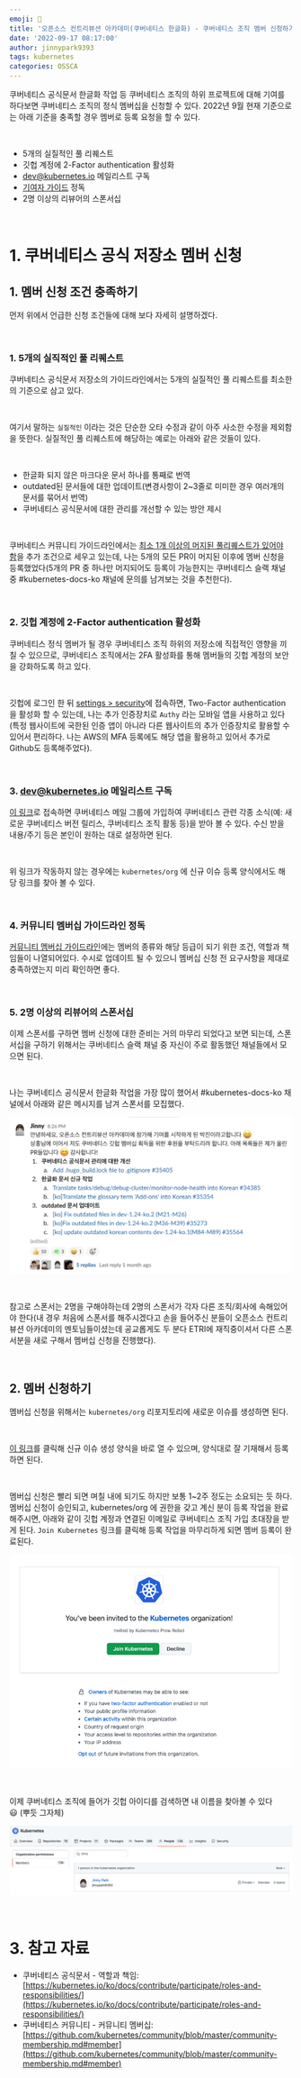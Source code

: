 ```yaml
---
emoji: 🔧
title: '오픈소스 컨트리뷰션 아카데미(쿠버네티스 한글화) - 쿠버네티스 조직 멤버 신청하기 & 승인 받기'
date: '2022-09-17 08:17:00'
author: jinnypark9393
tags: kubernetes
categories: OSSCA
---
```


쿠버네티스 공식문서 한글화 작업 등 쿠버네티스 조직의 하위 프로젝트에 대해 기여를 하다보면 쿠버네티스 조직의 정식 멤버십을 신청할 수 있다. 2022년 9월 현재 기준으로는 아래 기준을 충족할 경우 멤버로 등록 요청을 할 수 있다.

<br/>

- 5개의 실질적인 풀 리퀘스트
- 깃헙 계정에 2-Factor authentication 활성화
- [dev@kubernetes.io](https://groups.google.com/a/kubernetes.io/group/dev) 메일리스트 구독
- [기여자 가이드](https://github.com/kubernetes/community/blob/master/contributors/guide/README.md) 정독
- 2명 이상의 리뷰어의 스폰서십

<br/>

# 1. 쿠버네티스 공식 저장소 멤버 신청

## 1. 멤버 신청 조건 충족하기

먼저 위에서 언급한 신청 조건들에 대해 보다 자세히 설명하겠다.

<br/>

### 1. 5개의 실직적인 풀 리퀘스트

쿠버네티스 공식문서 저장소의 가이드라인에서는 5개의 실질적인 풀 리퀘스트를 최소한의 기준으로 삼고 있다.

<br/>

여기서 말하는 `실질적인` 이라는 것은 단순한 오타 수정과 같이 아주 사소한 수정을 제외함을 뜻한다. 실질적인 풀 리퀘스트에 해당하는 예로는 아래와 같은 것들이 있다.

<br/>

- 한글화 되지 않은 마크다운 문서 하나를 통째로 번역
- outdated된 문서들에 대한 업데이트(변경사항이 2~3줄로 미미한 경우 여러개의 문서를 묶어서 번역)
- 쿠버네티스 공식문서에 대한 관리를 개선할 수 있는 방안 제시

<br/>

쿠버네티스 커뮤니티 가이드라인에서는 [최소 1개 이상의 머지된 풀리퀘스트가 있어야 함](https://github.com/kubernetes/community/blob/master/community-membership.md#member)을 추가 조건으로 세우고 있는데, 나는 5개의 모든 PR이 머지된 이후에 멤버 신청을 등록했었다(5개의 PR 중 하나만 머지되어도 등록이 가능한지는 쿠버네티스 슬랙 채널 중 #kubernetes-docs-ko 채널에 문의를 남겨보는 것을 추천한다).

<br/>

### 2. 깃헙 계정에 2-Factor authentication 활성화

쿠버네티스 정식 멤버가 될 경우 쿠버네티스 조직 하위의 저장소에 직접적인 영향을 끼칠 수 있으므로, 쿠버네티스 조직에서는 2FA 활성화를 통해 멤버들의 깃헙 계정의 보안을 강화하도록 하고 있다.

<br/>

깃헙에 로그인 한 뒤 [settings > security](https://github.com/settings/security)에 접속하면, Two-Factor authentication을 활성화 할 수 있는데, 나는 추가 인증장치로 `Authy` 라는 모바일 앱을 사용하고 있다(특정 웹사이트에 국한된 인증 앱이 아니라 다른 웹사이트의 추가 인증장치로 활용할 수 있어서 편리하다. 나는 AWS의 MFA 등록에도 해당 앱을 활용하고 있어서 추가로 Github도 등록해주었다).

<br/>

### 3. dev@kubernetes.io 메일리스트 구독

[이 링크](https://groups.google.com/a/kubernetes.io/g/dev?pli=1)로 접속하면 쿠버네티스 메일 그룹에 가입하여 쿠버네티스 관련 각종 소식(예: 새로운 쿠버네티스 버전 릴리스, 쿠버네티스 조직 활동 등)을 받아 볼 수 있다. 수신 받을 내용/주기 등은 본인이 원하는 대로 설정하면 된다.

<br/>

위 링크가 작동하지 않는 경우에는 `kubernetes/org` 에 신규 이슈 등록 양식에서도 해당 링크를 찾아 볼 수 있다.

<br/>

### 4. 커뮤니티 멤버십 가이드라인 정독

[커뮤니티 멤버십 가이드라인](https://github.com/kubernetes/community/blob/master/community-membership.md)에는 멤버의 종류와 해당 등급이 되기 위한 조건, 역할과 책임들이 나열되어있다. 수시로 업데이트 될 수 있으니 멤버십 신청 전 요구사항을 제대로 충족하였는지 미리 확인하면 좋다.

<br/>

### 5. 2명 이상의 리뷰어의 스폰서십

이제 스폰서를 구하면 멤버 신청에 대한 준비는 거의 마무리 되었다고 보면 되는데, 스폰서십을 구하기 위해서는 쿠버네티스 슬랙 채널 중 자신이 주로 활동했던 채널들에서 모으면 된다.

<br/>

나는 쿠버네티스 공식문서 한글화 작업을 가장 많이 했어서 #kubernetes-docs-ko 채널에서 아래와 같은 메시지를 남겨 스폰서를 모집했다.

![220917-oss-k8s-membership1.png](./220917-oss-k8s-membership1.png)

<br/>

참고로 스폰서는 2명을 구해야하는데 2명의 스폰서가 각자 다른 조직/회사에 속해있어야 한다(내 경우 처음에 스폰서를 해주시겠다고 손을 들어주신 분들이 오픈소스 컨트리뷰션 아카데미의 멘토님들이셨는데 공교롭게도 두 분다 ETRI에 재직중이셔서 다른 스폰서분을 새로 구해서 멤버십 신청을 진행했다).

<br/>

## 2. 멤버 신청하기

멤버십 신청을 위해서는 `kubernetes/org` 리포지토리에 새로운 이슈를 생성하면 된다. 

<br/>

[이 링크](https://github.com/kubernetes/org/issues/new?assignees=&labels=area%2Fgithub-membership&template=membership.yml&title=REQUEST%3A+New+membership+for+%3Cyour-GH-handle%3E)를 클릭해 신규 이슈 생성 양식을 바로 열 수 있으며, 양식대로 잘 기재해서 등록하면 된다.

<br/>

멤버십 신청은 빨리 되면 며칠 내에 되기도 하지만 보통 1~2주 정도는 소요되는 듯 하다. 멤버십 신청이 승인되고, kubernetes/org 에 권한을 갖고 계신 분이 등록 작업을 완료해주시면, 아래와 같이 깃헙 계정과 연결된 이메일로 쿠버네티스 조직 가입 초대장을 받게 된다. `Join Kubernetes` 링크를 클릭해 등록 작업을 마무리하게 되면 멤버 등록이 완료된다.

![220917-oss-k8s-membership2.png](./220917-oss-k8s-membership2.png)

<br/>

이제 쿠버네티스 조직에 들어가 깃헙 아이디를 검색하면 내 이름을 찾아볼 수 있다 😃 (뿌듯 그자체)

![220917-oss-k8s-membership3.png](./220917-oss-k8s-membership3.png)

<br/>

# 3. 참고 자료

- 쿠버네티스 공식문서 - 역할과 책임: [https://kubernetes.io/ko/docs/contribute/participate/roles-and-responsibilities/](https://kubernetes.io/ko/docs/contribute/participate/roles-and-responsibilities/)
- 쿠버네티스 커뮤니티 - 커뮤니티 멤버십: [https://github.com/kubernetes/community/blob/master/community-membership.md#member](https://github.com/kubernetes/community/blob/master/community-membership.md#member)
  
<br/>